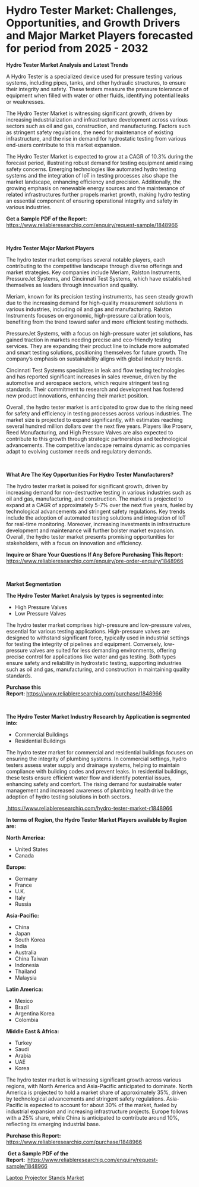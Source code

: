 <p><h1>Hydro Tester Market: Challenges, Opportunities, and Growth Drivers and Major Market Players forecasted for period from 2025 - 2032</h1></p><p><strong>Hydro Tester Market Analysis and Latest Trends</strong></p>
<p><p>A Hydro Tester is a specialized device used for pressure testing various systems, including pipes, tanks, and other hydraulic structures, to ensure their integrity and safety. These testers measure the pressure tolerance of equipment when filled with water or other fluids, identifying potential leaks or weaknesses.</p><p>The Hydro Tester Market is witnessing significant growth, driven by increasing industrialization and infrastructure development across various sectors such as oil and gas, construction, and manufacturing. Factors such as stringent safety regulations, the need for maintenance of existing infrastructure, and the rise in demand for hydrostatic testing from various end-users contribute to this market expansion. </p><p>The Hydro Tester Market is expected to grow at a CAGR of 10.3% during the forecast period, illustrating robust demand for testing equipment amid rising safety concerns. Emerging technologies like automated hydro testing systems and the integration of IoT in testing processes also shape the market landscape, enhancing efficiency and precision. Additionally, the growing emphasis on renewable energy sources and the maintenance of related infrastructures further propels market growth, making hydro testing an essential component of ensuring operational integrity and safety in various industries.</p></p>
<p><strong>Get a Sample PDF of the Report:&nbsp;</strong> <a href="https://www.reliableresearchiq.com/enquiry/request-sample/1848966?utm_campaign=2780&utm_medium=2&utm_source=Github&utm_content=ia&utm_term=11042025&utm_id=hydro-tester">https://www.reliableresearchiq.com/enquiry/request-sample/1848966</a></p>
<p>&nbsp;</p>
<p><strong>Hydro Tester Major Market Players</strong></p>
<p><p>The hydro tester market comprises several notable players, each contributing to the competitive landscape through diverse offerings and market strategies. Key companies include Meriam, Ralston Instruments, PressureJet Systems, and Cincinnati Test Systems, which have established themselves as leaders through innovation and quality.</p><p>Meriam, known for its precision testing instruments, has seen steady growth due to the increasing demand for high-quality measurement solutions in various industries, including oil and gas and manufacturing. Ralston Instruments focuses on ergonomic, high-pressure calibration tools, benefiting from the trend toward safer and more efficient testing methods.</p><p>PressureJet Systems, with a focus on high-pressure water jet solutions, has gained traction in markets needing precise and eco-friendly testing services. They are expanding their product line to include more automated and smart testing solutions, positioning themselves for future growth. The company’s emphasis on sustainability aligns with global industry trends.</p><p>Cincinnati Test Systems specializes in leak and flow testing technologies and has reported significant increases in sales revenue, driven by the automotive and aerospace sectors, which require stringent testing standards. Their commitment to research and development has fostered new product innovations, enhancing their market position.</p><p>Overall, the hydro tester market is anticipated to grow due to the rising need for safety and efficiency in testing processes across various industries. The market size is projected to expand significantly, with estimates reaching several hundred million dollars over the next five years. Players like Proserv, Reed Manufacturing, and High Pressure Valves are also expected to contribute to this growth through strategic partnerships and technological advancements. The competitive landscape remains dynamic as companies adapt to evolving customer needs and regulatory demands.</p></p>
<p>&nbsp;</p>
<p><strong>What Are The Key Opportunities For Hydro Tester Manufacturers?</strong></p>
<p><p>The hydro tester market is poised for significant growth, driven by increasing demand for non-destructive testing in various industries such as oil and gas, manufacturing, and construction. The market is projected to expand at a CAGR of approximately 5-7% over the next five years, fueled by technological advancements and stringent safety regulations. Key trends include the adoption of automated testing solutions and integration of IoT for real-time monitoring. Moreover, increasing investments in infrastructure development and maintenance will further bolster market expansion. Overall, the hydro tester market presents promising opportunities for stakeholders, with a focus on innovation and efficiency.</p></p>
<p><strong>Inquire or Share Your Questions If Any Before Purchasing This Report:</strong> <a href="https://www.reliableresearchiq.com/enquiry/pre-order-enquiry/1848966?utm_campaign=2780&utm_medium=2&utm_source=Github&utm_content=ia&utm_term=11042025&utm_id=hydro-tester">https://www.reliableresearchiq.com/enquiry/pre-order-enquiry/1848966</a></p>
<p>&nbsp;</p>
<p><strong>Market Segmentation</strong></p>
<p><strong>The Hydro Tester Market Analysis by types is segmented into:</strong></p>
<p><ul><li>High Pressure Valves</li><li>Low Pressure Valves</li></ul></p>
<p><p>The hydro tester market comprises high-pressure and low-pressure valves, essential for various testing applications. High-pressure valves are designed to withstand significant force, typically used in industrial settings for testing the integrity of pipelines and equipment. Conversely, low-pressure valves are suited for less demanding environments, offering precise control for applications like water and gas testing. Both types ensure safety and reliability in hydrostatic testing, supporting industries such as oil and gas, manufacturing, and construction in maintaining quality standards.</p></p>
<p><strong>Purchase this Report:&nbsp;</strong><a href="https://www.reliableresearchiq.com/purchase/1848966?utm_campaign=2780&utm_medium=2&utm_source=Github&utm_content=ia&utm_term=11042025&utm_id=hydro-tester">https://www.reliableresearchiq.com/purchase/1848966</a></p>
<p>&nbsp;</p>
<p><strong>The Hydro Tester Market Industry Research by Application is segmented into:</strong></p>
<p><ul><li>Commercial Buildings</li><li>Residential Buildings</li></ul></p>
<p><p>The hydro tester market for commercial and residential buildings focuses on ensuring the integrity of plumbing systems. In commercial settings, hydro testers assess water supply and drainage systems, helping to maintain compliance with building codes and prevent leaks. In residential buildings, these tests ensure efficient water flow and identify potential issues, enhancing safety and comfort. The rising demand for sustainable water management and increased awareness of plumbing health drive the adoption of hydro testing solutions in both sectors.</p></p>
<p><a href="https://www.reliableresearchiq.com/hydro-tester-market-r1848966?utm_campaign=2780&utm_medium=2&utm_source=Github&utm_content=ia&utm_term=11042025&utm_id=hydro-tester">&nbsp;https://www.reliableresearchiq.com/hydro-tester-market-r1848966</a></p>
<p><strong>In terms of Region, the Hydro Tester Market Players available by Region are:</strong></p>
<p>
    <p> <strong> North America: </strong>
        <ul>
            <li>United States</li>
            <li>Canada</li>
        </ul>
        </p> 
    <p> <strong> Europe: </strong>
        <ul>
            <li>Germany</li>
            <li>France</li>
            <li>U.K.</li>
            <li>Italy</li>
            <li>Russia</li>
        </ul>
        </p> 
    <p> <strong> Asia-Pacific: </strong>
        <ul>
            <li>China</li>
            <li>Japan</li>
            <li>South Korea</li>
            <li>India</li>
            <li>Australia</li>
            <li>China Taiwan</li>
            <li>Indonesia</li>
            <li>Thailand</li>
            <li>Malaysia</li>
        </ul>
        </p> 
    <p> <strong> Latin America: </strong>
        <ul>
            <li>Mexico</li>
            <li>Brazil</li>
            <li>Argentina Korea</li>
            <li>Colombia</li>
        </ul>
        </p> 
    <p> <strong> Middle East & Africa: </strong>
        <ul>
            <li>Turkey</li>
            <li>Saudi</li>
            <li>Arabia</li>
            <li>UAE</li>
            <li>Korea</li>
        </ul>
    </p>
    </p>
<p><p>The hydro tester market is witnessing significant growth across various regions, with North America and Asia-Pacific anticipated to dominate. North America is projected to hold a market share of approximately 35%, driven by technological advancements and stringent safety regulations. Asia-Pacific is expected to account for about 30% of the market, fueled by industrial expansion and increasing infrastructure projects. Europe follows with a 25% share, while China is anticipated to contribute around 10%, reflecting its emerging industrial base.</p></p>
<p><strong>Purchase this Report: </strong><a href="https://www.reliableresearchiq.com/purchase/1848966?utm_campaign=2780&utm_medium=2&utm_source=Github&utm_content=ia&utm_term=11042025&utm_id=hydro-tester">https://www.reliableresearchiq.com/purchase/1848966</a></p>
<p>&nbsp;<strong>Get a Sample PDF of the Report:&nbsp;&nbsp;</strong><a href="https://www.reliableresearchiq.com/enquiry/request-sample/1848966?utm_campaign=2780&utm_medium=2&utm_source=Github&utm_content=ia&utm_term=11042025&utm_id=hydro-tester">https://www.reliableresearchiq.com/enquiry/request-sample/1848966</a></p>
<p><strong></strong></p>
<p><p><a href="https://github.com/poskaturovtl/Market-Research-Report-List-1/blob/main/laptop-projector-stands-market.md?utm_campaign=2780&utm_medium=2&utm_source=Github&utm_content=ia&utm_term=11042025&utm_id=hydro-tester">Laptop Projector Stands Market</a></p></p>